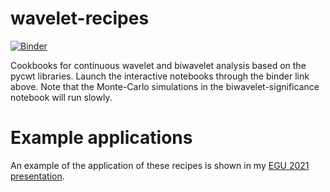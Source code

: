 # wavelet-recipes

[![Binder](https://mybinder.org/badge_logo.svg)](https://mybinder.org/v2/gh/klapo/wavelet-recipes/HEAD?filepath=notebooks)

Cookbooks for continuous wavelet and biwavelet analysis based on the pycwt libraries. Launch the interactive notebooks through the binder link above. Note that the Monte-Carlo simulations in the biwavelet-significance notebook will run slowly.

# Example applications

An example of the application of these recipes is shown in my [EGU 2021 presentation](wavelets/presentations/wavelet-applicaiton-example_IGW-EGU-2021.pdf).
